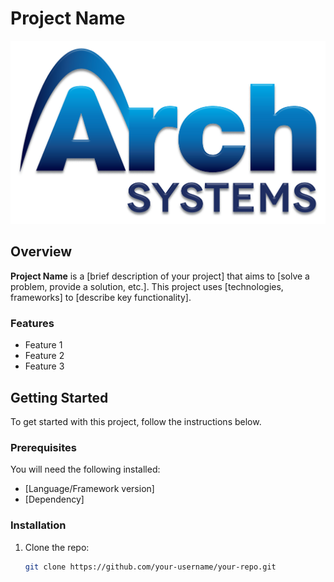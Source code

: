 # Project Name

![Project Logo](https://github.com/archdlh/dlh-predictive-modeling/blob/main/arch-logo-blueBIG-8x5%203.png)

## Overview

**Project Name** is a [brief description of your project] that aims to [solve a problem, provide a solution, etc.]. This project uses [technologies, frameworks] to [describe key functionality].

### Features
- Feature 1
- Feature 2
- Feature 3

## Getting Started

To get started with this project, follow the instructions below.

### Prerequisites

You will need the following installed:
- [Language/Framework version]
- [Dependency]

### Installation

1. Clone the repo:
   ```bash
   git clone https://github.com/your-username/your-repo.git
